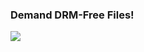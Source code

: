 ### Demand DRM-Free Files!

[![](http://imgs.xkcd.com/comics/steal_this_comic.png)](http://xkcd.com/488/)

<!-- METADATA: {"time": "2008-10-13 17:20:44", "title": "Demand DRM-Free Files!"} -->
